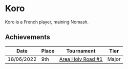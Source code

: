 # Koro

Koro is a French player, maining Nomash.

## Achievements

|Date|Place|Tournament|Tier|
|-|-|-|-|
| 18/06/2022 | 9th | [Area Holy Road #1](/inapedia/tournaments/misc/holyroad1.md) | Major |
